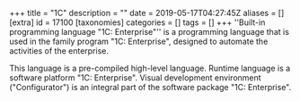 +++
title = "1C"
description = ""
date = 2019-05-17T04:27:45Z
aliases = []
[extra]
id = 17100
[taxonomies]
categories = []
tags = []
+++
''Built-in programming language "1C: Enterprise"'' is a programming language that is used in the family program "1C: Enterprise", designed to automate the activities of the enterprise.

This language is a pre-compiled high-level language. Runtime language is a software platform "1C: Enterprise". Visual development environment ("Configurator") is an integral part of the software package "1C: Enterprise".
